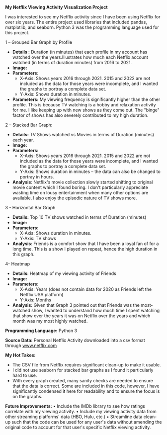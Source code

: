 **My Netflix Viewing Activity Visualization Project**

I was interested to see my Netflix activity since I have been using Netflix for over six years. 
The entire project used libraries that included pandas, matplotlib, and seaborn. Python 3 was the programming language used for this project.

1 – Grouped Bar Graph by Profile

* **Details :** Duration (in minutes) that each profile in my account has watched over the years.Illustrates how much each Netflix account watched (in terms of duration minutes) from 2016 to 2021. 
* **Image:**
* **Parameters:**  
  * X-Axis: Shows years 2016 through 2021. 2015 and 2022 are not included as the data for those years were incomplete, and I wanted the graphs to portray a complete data set. 
  * Y-Axis: Shows duration in minutes.
* **Parameters:**  My viewing frequency is significantly higher than the other profile. This is because TV watching is a hobby and relaxation activity for me. I like keeping up with new shows as they come out. The "binge" factor of shows has also severely contributed to my high duration.

2 – Stacked Bar Graph:
* **Details:** TV Shows watched vs Movies in terms of Duration (minutes) each year.
* **Image:**
* **Parameters:**
  * X-Axis: Shows years 2016 through 2021. 2015 and 2022 are not included as the data for those years were incomplete, and I wanted the graphs to portray a complete data set. 
  * Y-Axis: Shows duration in minutes – the data can also be changed to portray in hours.
* **Analysis**:  Netflix's movie collection slowly started shifting to original movie content which I found boring. I don't particularly appreciate wasting time on lousy entertainment when many other options are available. I also enjoy the episodic nature of TV shows more.

3 - Horizontal Bar Graph
* **Details:** Top 10 TV shows watched in terms of Duration (minutes)
* **Image:**
* **Parameters:**
  * X-Axis: Shows duration in minutes. 
  * Y-Axis: TV shows
* **Analysis**:  Friends is a comfort show that I have been a loyal fan of for a long time. This is a show I played on repeat, hence the high duration in this graph.

4- Heatmap 
* **Details**: Heatmap of my viewing activity of Friends
* **Image:**
* **Parameters:**
  * X-Axis: Years (does not contain data for 2020 as Friends left the Netflix USA platform)
  * Y-Axis: Months
* **Analysis:** Given that Graph 3 pointed out that Friends was the most-watched show, I wanted to understand how much time I spent watching that show over the years it was on Netflix over the years and which month was my most highly watched. 

**Programming Language:**  Python 3

**Source Data:** Personal Netflix Activity downloaded into a csv format through www.netflix.com

**My Hot Takes:** 
* The CSV file from Netflix requires significant clean-up to make it usable. 
* I did not use seaborn for stacked bar graphs as I found it particularly hard to use. 
* With every graph created, many sanity checks are needed to ensure that the data is correct. Some are included in this code, however, I have significantly condensed it here for readability and to ensure the focus is on the graphs.

**Future Improvements:** 
•	Include the IMDb library to see how ratings correlate with my viewing activity.
•	Include my viewing activity data from other streaming platforms' data (HBO, Hulu, etc.)
•	Streamline data clean-up such that the code can be used for any user's data without amending the original code to account for that user's specific Netflix viewing activity.
